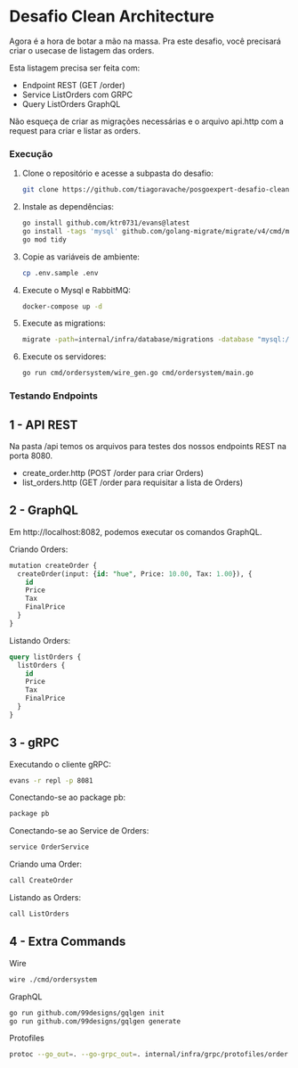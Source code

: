 # Desafio Clean Architecture

Agora é a hora de botar a mão na massa. Pra este desafio, você precisará criar o usecase de listagem das orders.

Esta listagem precisa ser feita com:
- Endpoint REST (GET /order)
- Service ListOrders com GRPC
- Query ListOrders GraphQL

Não esqueça de criar as migrações necessárias e o arquivo api.http com a request para criar e listar as orders.


### Execução

1. Clone o repositório e acesse a subpasta do desafio:

   ```bash
   git clone https://github.com/tiagoravache/posgoexpert-desafio-clean-arch.git
   ```

2. Instale as dependências:

   ```bash
   go install github.com/ktr0731/evans@latest
   go install -tags 'mysql' github.com/golang-migrate/migrate/v4/cmd/migrate@latest
   go mod tidy
   ```

3. Copie as variáveis de ambiente:

   ```bash
   cp .env.sample .env
   ```

4. Execute o Mysql e RabbitMQ:

   ```bash
   docker-compose up -d
   ```

5. Execute as migrations:

   ```bash
   migrate -path=internal/infra/database/migrations -database "mysql://root:root@tcp(localhost:3306)/orders" -verbose up
   ```

6. Execute os servidores:

   ```bash
   go run cmd/ordersystem/wire_gen.go cmd/ordersystem/main.go
   ```

### Testando Endpoints
## 1 - API REST
Na pasta /api temos os arquivos para testes dos nossos endpoints REST na porta 8080.
- create_order.http (POST /order para criar Orders)
- list_orders.http  (GET /order para requisitar a lista de Orders)

## 2 - GraphQL
Em http://localhost:8082, podemos executar os comandos GraphQL.

Criando Orders:
```sql
mutation createOrder {
  createOrder(input: {id: "hue", Price: 10.00, Tax: 1.00}), {
    id
    Price
    Tax
    FinalPrice
  }
}
```

Listando Orders:
```sql
query listOrders {
  listOrders {
    id
    Price
    Tax
    FinalPrice
  }
}
```

## 3 - gRPC
Executando o cliente gRPC:
```bash
evans -r repl -p 8081
```

Conectando-se ao package pb:
```bash
package pb
```

Conectando-se ao Service de Orders:
```bash
service OrderService
```

Criando uma Order:
```bash
call CreateOrder
```

Listando as Orders:
```bash
call ListOrders
```

## 4 - Extra Commands
Wire
```bash
wire ./cmd/ordersystem
```

GraphQL
```bash
go run github.com/99designs/gqlgen init
go run github.com/99designs/gqlgen generate
```

Protofiles
```bash
protoc --go_out=. --go-grpc_out=. internal/infra/grpc/protofiles/order.proto
```